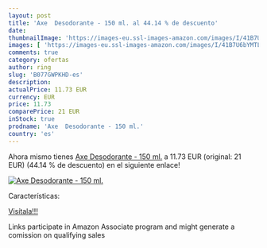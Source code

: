 ```yaml
---
layout: post
title: 'Axe  Desodorante - 150 ml. al 44.14 % de descuento'
date: 
thumbnailImage: 'https://images-eu.ssl-images-amazon.com/images/I/41B7U6bYMTL._SL200_.jpg'
images: [ 'https://images-eu.ssl-images-amazon.com/images/I/41B7U6bYMTL._SL200_.jpg' ]
comments: true
category: ofertas
author: ring
slug: 'B077GWPKHD-es'
description:
actualPrice: 11.73 EUR
currency: EUR
price: 11.73
comparePrice: 21 EUR
inStock: true
prodname: 'Axe  Desodorante - 150 ml.'
country: 'es'
---
```


Ahora mismo tienes [Axe  Desodorante - 150 ml.](https://www.amazon.es/dp/B077GWPKHD/?tag=tolees-21) a 11.73 EUR (original: 21 EUR) (44.14 %  de descuento) en el siguiente enlace!

[![Axe  Desodorante - 150 ml.](https://images-eu.ssl-images-amazon.com/images/I/41B7U6bYMTL._SL200_.jpg)](https://www.amazon.es/dp/B077GWPKHD/?tag=tolees-21)

Características:


[Visítala!!!](https://www.amazon.es/dp/B077GWPKHD/?tag=tolees-21)

Links participate in Amazon Associate program and might generate a comission on qualifying sales
